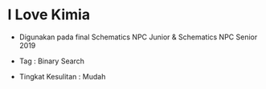 # I Love Kimia

- Digunakan pada final Schematics NPC Junior & Schematics NPC Senior 2019

- Tag : Binary Search

- Tingkat Kesulitan : Mudah